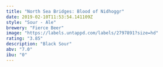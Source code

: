 ```yaml
---
title: "North Sea Bridges: Blood of Nidhoggr"
date: 2019-02-10T11:53:54.141109Z
style: "Sour - Ale"
brewery: "Fierce Beer"
image: "https://labels.untappd.com/labels/2797891?size=hd"
rating: "3.85"
description: "Black Sour"
abv: "7.0"
ibu: "0"
---
```

